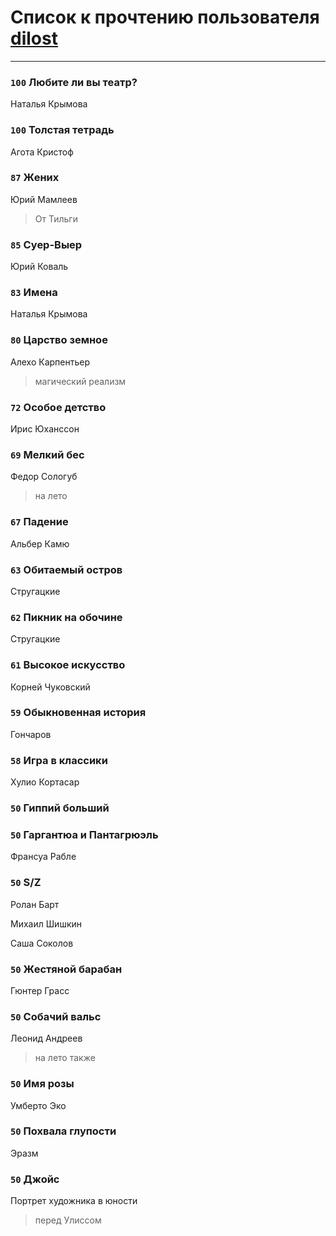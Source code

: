 # Список к прочтению пользователя [dilost](https://www.facebook.com/app_scoped_user_id/10206471247373307/)
---

### `100` Любите ли вы театр?
Наталья Крымова

### `100` Толстая тетрадь
Агота Кристоф

### `87` Жених
Юрий Мамлеев
> От Тильги

### `85` Суер-Выер
Юрий Коваль

### `83` Имена
Наталья Крымова

### `80` Царство земное
Алехо Карпентьер
> магический реализм

### `72` Особое детство
Ирис Юханссон

### `69` Мелкий бес
Федор Сологуб
> на лето

### `67` Падение
Альбер Камю

### `63` Обитаемый остров
Стругацкие

### `62` Пикник на обочине
Стругацкие

### `61` Высокое искусство
Корней Чуковский

### `59` Обыкновенная история
Гончаров

### `58` Игра в классики
Хулио Кортасар

### `50` Гиппий больший

### `50` Гаргантюа и Пантагрюэль
Франсуа Рабле

### `50` S/Z
Ролан Барт

Михаил Шишкин

Саша Соколов

### `50` Жестяной барабан
Гюнтер Грасс

### `50` Собачий вальс
Леонид Андреев
> на лето также

### `50` Имя розы
Умберто Эко

### `50` Похвала глупости
Эразм

### `50` Джойс
Портрет художника в юности
> перед Улиссом

